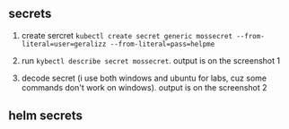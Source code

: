 ## secrets

1) create sercret `kubectl create secret generic mossecret --from-literal=user=geralizz --from-literal=pass=helpme`

2) run `kybectl describe secret mossecret`. output is on the screenshot 1

3) decode secret (i use both windows and ubuntu for labs, cuz some commands don't work on windows). output is on the screenshot 2

## helm secrets


